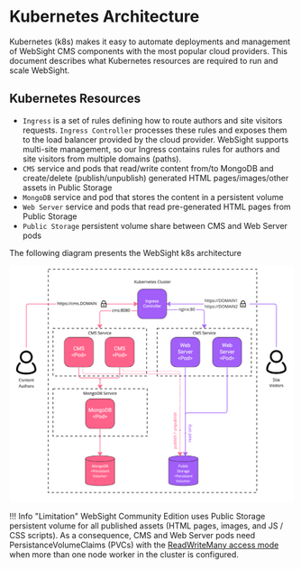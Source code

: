 # Kubernetes Architecture
Kubernetes (k8s) makes it easy to automate deployments and management of WebSight CMS components with the most popular cloud providers. This document describes what Kubernetes resources are required to run and scale WebSight.

## Kubernetes Resources

- `Ingress` is a set of rules defining how to route authors and site visitors requests. `Ingress Controller` processes these rules and exposes them to the load balancer provided by the cloud provider. WebSight supports multi-site management, so our Ingress contains rules for authors and site visitors from multiple domains (paths).
- `CMS` service and pods that read/write content from/to MongoDB and create/delete (publish/unpublish) generated HTML pages/images/other assets in Public Storage
- `MongoDB` service and pod that stores the content in a persistent volume
- `Web Server` service and pods that read pre-generated HTML pages from Public Storage
- `Public Storage` persistent volume share between CMS and Web Server pods

The following diagram presents the WebSight k8s architecture

![WebSight - kubernetes architecture](kubernetes-architecture-overview.png)

!!! Info "Limitation"
    WebSight Community Edition uses Public Storage persistent volume for all published assets (HTML pages, images, and JS / CSS scripts). As a consequence, CMS and Web Server pods need PersistanceVolumeClaims (PVCs) with the [ReadWriteMany access mode](https://kubernetes.io/docs/concepts/storage/persistent-volumes/#access-modes) when more than one node worker in the cluster is configured.
